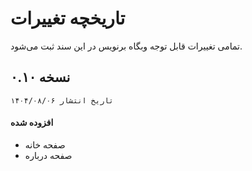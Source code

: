 # تاریخچه تغییرات
تمامی تغییرات قابل توجه وبگاه برنویس در این سند ثبت می‌شود.

## نسخه ۰.۱۰
`تاریخ انتشار ۱۴۰۴/۰۸/۰۶`

#### افزوده شده
- صفحه خانه
- صفحه درباره